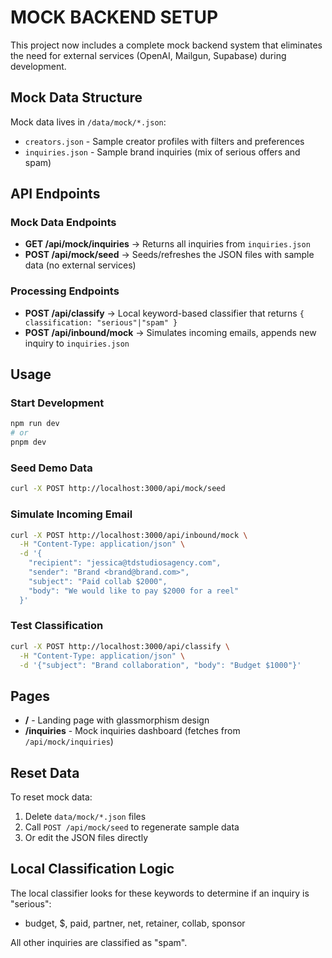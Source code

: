 # MOCK BACKEND SETUP

This project now includes a complete mock backend system that eliminates the need for external services (OpenAI, Mailgun, Supabase) during development.

## Mock Data Structure

Mock data lives in `/data/mock/*.json`:
- `creators.json` - Sample creator profiles with filters and preferences
- `inquiries.json` - Sample brand inquiries (mix of serious offers and spam)

## API Endpoints

### Mock Data Endpoints
- **GET /api/mock/inquiries** → Returns all inquiries from `inquiries.json`
- **POST /api/mock/seed** → Seeds/refreshes the JSON files with sample data (no external services)

### Processing Endpoints
- **POST /api/classify** → Local keyword-based classifier that returns `{ classification: "serious"|"spam" }`
- **POST /api/inbound/mock** → Simulates incoming emails, appends new inquiry to `inquiries.json`

## Usage

### Start Development
```bash
npm run dev
# or
pnpm dev
```

### Seed Demo Data
```bash
curl -X POST http://localhost:3000/api/mock/seed
```

### Simulate Incoming Email
```bash
curl -X POST http://localhost:3000/api/inbound/mock \
  -H "Content-Type: application/json" \
  -d '{
    "recipient": "jessica@tdstudiosagency.com",
    "sender": "Brand <brand@brand.com>",
    "subject": "Paid collab $2000",
    "body": "We would like to pay $2000 for a reel"
  }'
```

### Test Classification
```bash
curl -X POST http://localhost:3000/api/classify \
  -H "Content-Type: application/json" \
  -d '{"subject": "Brand collaboration", "body": "Budget $1000"}'
```

## Pages

- **/** - Landing page with glassmorphism design
- **/inquiries** - Mock inquiries dashboard (fetches from `/api/mock/inquiries`)

## Reset Data

To reset mock data:
1. Delete `data/mock/*.json` files
2. Call `POST /api/mock/seed` to regenerate sample data
3. Or edit the JSON files directly

## Local Classification Logic

The local classifier looks for these keywords to determine if an inquiry is "serious":
- budget, $, paid, partner, net, retainer, collab, sponsor

All other inquiries are classified as "spam".